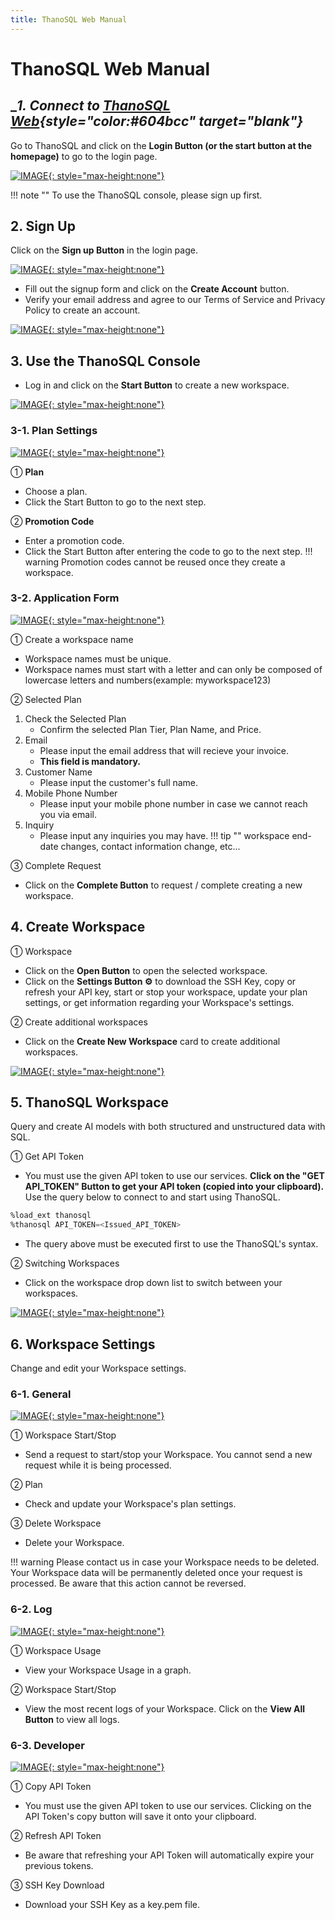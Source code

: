 ```yaml
---
title: ThanoSQL Web Manual
---
```


# __ThanoSQL Web Manual__

## __1. Connect to [ThanoSQL Web](https://www.thanosql.ai/en/){style="color:#604bcc" target="_blank"}__

Go to ThanoSQL and click on the **Login Button (or the start button at the homepage)** to go to the login page.

[![IMAGE](/en/img/getting_started/img1.png){: style="max-height:none"}](/en/img/getting_started/img1.png)

!!! note ""
      To use the ThanoSQL console, please sign up first.

## __2. Sign Up__

Click on the **Sign up Button** in the login page.

[![IMAGE](/en/img/getting_started/img2_0.png){: style="max-height:none"}](/en/img/getting_started/img2_0.png)

- Fill out the signup form and click on the **Create Account** button.
- Verify your email address and agree to our Terms of Service and Privacy Policy to create an account.

[![IMAGE](/en/img/getting_started/img2_1.png){: style="max-height:none"}](/en/img/getting_started/img2_1.png)

## __3. Use the ThanoSQL Console__

- Log in and click on the **Start Button** to create a new workspace.

[![IMAGE](/en/img/getting_started/img3.png){: style="max-height:none"}](/en/img/getting_started/img3.png)

### __3-1. Plan Settings__

[![IMAGE](/en/img/getting_started/img4.png){: style="max-height:none"}](/en/img/getting_started/img4.png)

① **Plan**

- Choose a plan.
- Click the Start Button to go to the next step.

② **Promotion Code**

- Enter a promotion code.
- Click the Start Button after entering the code to go to the next step.
!!! warning
      Promotion codes cannot be reused once they create a workspace.

### __3-2. Application Form__

[![IMAGE](/en/img/getting_started/img5.png){: style="max-height:none"}](/en/img/getting_started/img5.png)

① Create a workspace name

- Workspace names must be unique.
- Workspace names must start with a letter and can only be composed of lowercase letters and numbers(example: myworkspace123)

② Selected Plan

1. Check the Selected Plan
      - Confirm the selected Plan Tier, Plan Name, and Price.
2. Email
      - Please input the email address that will recieve your invoice.
      - **This field is mandatory.**
3. Customer Name
      - Please input the customer's full name.
4. Mobile Phone Number
      - Please input your mobile phone number in case we cannot reach you via email.
5. Inquiry
      - Please input any inquiries you may have.
!!! tip ""
      workspace end-date changes, contact information change, etc...

③ Complete Request

- Click on the **Complete Button** to request / complete creating a new workspace.

## __4. Create Workspace__

① Workspace

- Click on the **Open Button** to open the selected workspace.
- Click on the **Settings Button ⚙️** to download the SSH Key, copy or refresh your API key, start or stop your workspace, update your plan settings, or get information regarding your Workspace's settings.

② Create additional workspaces

- Click on the **Create New Workspace** card to create additional workspaces.

[![IMAGE](/en/img/getting_started/img6.png){: style="max-height:none"}](/en/img/getting_started/img6.png)

## __5. ThanoSQL Workspace__

Query and create AI models with both structured and unstructured data with SQL.

① Get API Token

- You must use the given API token to use our services. **Click on the "GET API_TOKEN" Button to get your API token (copied into your clipboard).** Use the query below to connect to and start using ThanoSQL.
```sql
%load_ext thanosql
%thanosql API_TOKEN=<Issued_API_TOKEN>
```
- The query above must be executed first to use the ThanoSQL's syntax.

② Switching Workspaces

- Click on the workspace drop down list to switch between your workspaces.

[![IMAGE](/en/img/getting_started/img7.png){: style="max-height:none"}](/en/img/getting_started/img7.png)

## __6. Workspace Settings__

Change and edit your Workspace settings.

### __6-1. General__

[![IMAGE](/en/img/getting_started/img10.png){: style="max-height:none"}](/en/img/getting_started/img10.png)

① Workspace Start/Stop

- Send a request to start/stop your Workspace. You cannot send a new request while it is being processed.

② Plan

- Check and update your Workspace's plan settings.

③ Delete Workspace

- Delete your Workspace.

!!! warning
      Please contact us in case your Workspace needs to be deleted. Your Workspace data will be permanently deleted once your request is processed. Be aware that this action cannot be reversed.

### __6-2. Log__

[![IMAGE](/en/img/getting_started/img11.png){: style="max-height:none"}](/en/img/getting_started/img11.png)

① Workspace Usage

- View your Workspace Usage in a graph.

② Workspace Start/Stop

- View the most recent logs of your Workspace. Click on the **View All Button** to view all logs.

### __6-3. Developer__

[![IMAGE](/en/img/getting_started/img12.png){: style="max-height:none"}](/en/img/getting_started/img12.png)

① Copy API Token

- You must use the given API token to use our services. Clicking on the API Token's copy button will save it onto your clipboard.

② Refresh API Token

- Be aware that refreshing your API Token will automatically expire your previous tokens.

③ SSH Key Download

- Download your SSH Key as a key.pem file.
